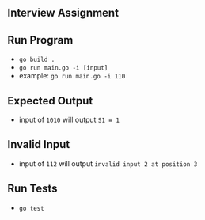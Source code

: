 ## Interview Assignment

## Run Program
  - `go build .`
  - `go run main.go -i [input]`
  - example: `go run main.go -i 110`

## Expected Output
  - input of `1010` will output `S1 = 1`

## Invalid Input
  - input of `112` will output `invalid input 2 at position 3`

## Run Tests
  - `go test`
